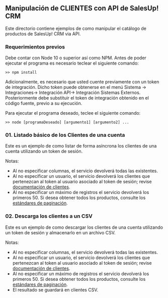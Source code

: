 ## Manipulación de CLIENTES con API de SalesUp! CRM

Este directorio contiene ejemplos de como manipular el catálogo de productos de SalesUp! CRM via API.

### Requerimientos previos

Debe contar con Node 10 o superior así como NPM. Antes de poder ejecutar el programa es necesario teclear el siguiente comando:

```
>> npm install
```

Adicionalmente, es necesario que usted cuente previamente con un token de integración. Dicho token puede obtenerse en el menú Sistema -> Integraciones-> Integración API-> Integración Sistemas Externos. Posteriormente debe substituir el token de integración obtenido en el código fuente, previo a su ejecución.

Para ejecutar el programa deseado, teclee el siguiente comando:

```
>> node [programaDeseado] [argumento1] [argumento2] ...
```

### 01. Listado básico de los Clientes de una cuenta

 Este es un ejemplo de como listar de forma asíncrona los clientes de una cuenta utilizando un token de sesión. 

  Notas: 
  - Al no especificar columnas, el servicio devolverá todas las existentes.
  - Al no especificar un usuario, el servicio devolverá los clientes que pertenezcan al token
    al usuario asociado al token de sesión; revise [documentación de clientes](https://desarrollo.salesup.com/api-rest/clientes/#api-Clientes-GetClientes).
  - Al no especificar un máximo de registros el servicio devolverá los primeros 50. Si desea obtener todos los productos, consulte los [estándares de paginación](https://desarrollo.salesup.com/induccion/estandares.html).


### 02. Descarga los clientes a un CSV

 Este es un ejemplo de como descargar los clientes de una cuenta utilizando un token de sesión y almacenarlo en un archivo CSV.

Notas: 
  - Al no especificar columnas, el servicio devolverá todas las existentes.
  - Al no especificar un usuario, el servicio devolverá los clientes que pertenezcan al token
    al usuario asociado al token de sesión; revise [documentación de clientes](https://desarrollo.salesup.com/api-rest/clientes/#api-Clientes-GetClientes).
  - Al no especificar un máximo de registros el servicio devolverá los primeros 50. Si desea obtener todos los productos, consulte los [estándares de paginación](https://desarrollo.salesup.com/induccion/estandares.html).
  - El resultado se guardará en clientes CSV.


